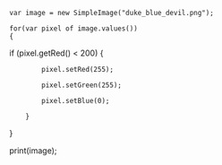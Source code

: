 	

	var image = new SimpleImage("duke_blue_devil.png");

	for(var pixel of image.values())
	{
if (pixel.getRed() < 200) 
		{
        
			pixel.setRed(255);

			pixel.setGreen(255);
        
			pixel.setBlue(0);

		}
	
}
	
print(image);
